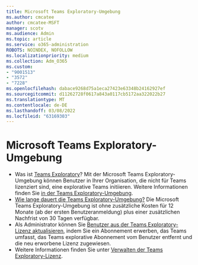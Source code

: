 ```yaml
---
title: Microsoft Teams Exploratory-Umgebung
ms.author: cmcatee
author: cmcatee-MSFT
manager: scotv
ms.audience: Admin
ms.topic: article
ms.service: o365-administration
ROBOTS: NOINDEX, NOFOLLOW
ms.localizationpriority: medium
ms.collection: Adm_O365
ms.custom:
- "9001513"
- "3572"
- "7228"
ms.openlocfilehash: dabace9268d75a1eca27423e63348b24162927ef
ms.sourcegitcommit: d11262728f0617a843a0117cb5172aa322022b27
ms.translationtype: MT
ms.contentlocale: de-DE
ms.lasthandoff: 03/08/2022
ms.locfileid: "63169303"
---
```

# <a name="microsoft-teams-exploratory-experience"></a>Microsoft Teams Exploratory-Umgebung

- Was ist [Teams Exploratory](https://docs.microsoft.com/microsoftteams/teams-exploratory)? Mit der Microsoft Teams Exploratory-Umgebung können Benutzer in Ihrer Organisation, die nicht für Teams lizenziert sind, eine explorative Teams initiieren. Weitere Informationen finden Sie [in der Teams Exploratory-Umgebung](https://docs.microsoft.com/microsoftteams/teams-exploratory#whats-in-the-teams-exploratory-experience).
- [Wie lange dauert die Teams Exploratory-Umgebung?](https://docs.microsoft.com/microsoftteams/teams-exploratory#how-long-does-the-teams-exploratory-experience-last) Die Microsoft Teams Exploratory-Umgebung ist ohne zusätzliche Kosten für 12 Monate (ab der ersten Benutzeranmeldung) plus einer zusätzlichen Nachfrist von 30 Tagen verfügbar.
- Als Administrator können Sie [Benutzer aus der Teams Exploratory-Lizenz aktualisieren](https://docs.microsoft.com/microsoftteams/teams-exploratory#upgrade-users-from-the-teams-exploratory-license), indem Sie ein Abonnement erwerben, das Teams umfasst, das Teams explorative Abonnement vom Benutzer entfernt und die neu erworbene Lizenz zugewiesen.
- Weitere Informationen finden Sie unter [Verwalten der Teams Exploratory-Lizenz](https://docs.microsoft.com/microsoftteams/teams-exploratory).

